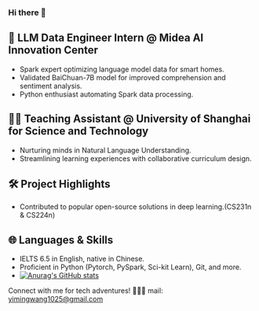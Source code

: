 ### Hi there 👋


## 🚀 LLM Data Engineer Intern @ Midea AI Innovation Center
- Spark expert optimizing language model data for smart homes.
- Validated BaiChuan-7B model for improved comprehension and sentiment analysis.
- Python enthusiast automating Spark data processing.

## 👨‍🏫 Teaching Assistant @ University of Shanghai for Science and Technology
- Nurturing minds in Natural Language Understanding.
- Streamlining learning experiences with collaborative curriculum design.

## 🛠️ Project Highlights
- Contributed to popular open-source solutions in deep learning.(CS231n & CS224n)

## 🌐 Languages & Skills
- IELTS 6.5 in English, native in Chinese.
- Proficient in Python (Pytorch, PySpark, Sci-kit Learn), Git, and more.
- [![Anurag's GitHub stats](https://github-readme-stats.vercel.app/api?username=anuraghazra)](https://github.com/anuraghazra/github-readme-stats)

Connect with me for tech adventures! 🚀👨‍💻
mail: yimingwang1025@gmail.com
